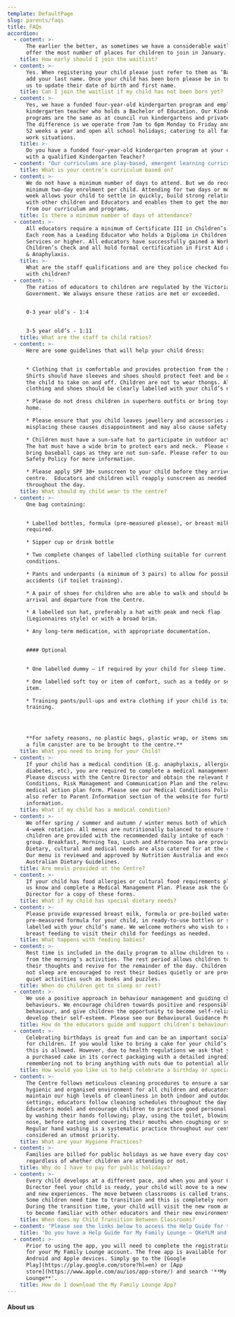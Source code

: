 ```yaml
---
template: DefaultPage
slug: parents/faqs
title: FAQs
accordion:
  - content: >-
      The earlier the better, as sometimes we have a considerable waitlist. We
      offer the most number of places for children to join in January.
    title: How early should I join the waitlist?
  - content: >-
      Yes. When registering your child please just refer to them as ‘Baby’ and
      add your last name. Once your child has been born please be in touch with
      us to update their date of birth and first name.
    title: Can I join the waitlist if my child has not been born yet?
  - content: >-
      Yes, we have a funded four-year-old kindergarten program and employ a
      kindergarten teacher who holds a Bachelor of Education. Our Kindergarten
      programs are the same as at council run kindergartens and private schools.
      The difference is we operate from 7am to 6pm Monday to Friday and are open
      52 weeks a year and open all school holidays; catering to all family and
      work situations.
    title: >-
      Do you have a funded four-year-old kindergarten program at your centres
      with a qualified Kindergarten Teacher?
  - content: "Our curriculums are play-based, emergent learning curriculums and embrace the philosophy of Reggio Emilia. Our educators are constantly updating their programs based on the children’s interests. \_We also embrace the Victorian and National Early Years Learning Frameworks."
    title: What is your centre’s curriculum based on?
  - content: >-
      We do not have a minimum number of days to attend. But we do recommend a
      minimum two-day enrolment per child. Attending for two days or more per
      week allows your child to settle in quickly, build strong relationships
      with other children and Educators and enables them to get the most benefit
      from our curriculum and programs.
    title: Is there a minimum number of days of attendance?
  - content: >-
      All educators require a minimum of Certificate III in Children’s Services.
      Each room has a Leading Educator who holds a Diploma in Children’s
      Services or higher. All educators have successfully gained a Working with
      Children’s Check and all hold formal certification in First Aid and Asthma
      & Anaphylaxis.
    title: >-
      What are the staff qualifications and are they police checked for working
      with children?
  - content: >-
      The ratios of educators to children are regulated by the Victorian
      Government. We always ensure these ratios are met or exceeded.


      0-3 year old’s - 1:4


      3-5 year old’s - 1:11
    title: What are the staff to child ratios?
  - content: >-
      Here are some guidelines that will help your child dress:


      * Clothing that is comfortable and provides protection from the sun. 
      Shirts should have sleeves and shoes should protect feet and be easy for
      the child to take on and off. Children are not to wear thongs. All
      clothing and shoes should be clearly labelled with your child’s name. 

      * Please do not dress children in superhero outfits or bring toys from
      home. 

      * Please ensure that you child leaves jewellery and accessories at home as
      misplacing these causes disappointment and may also cause safety issues.

      * Children must have a sun-safe hat to participate in outdoor activities. 
      The hat must have a wide brim to protect ears and neck.  Please do not
      bring baseball caps as they are not sun-safe. Please refer to our Sun
      Safety Policy for more information.

      * Please apply SPF 30+ sunscreen to your child before they arrive at the
      centre.  Educators and children will reapply sunscreen as needed
      throughout the day.
    title: What should my child wear to the centre?
  - content: >-
      One bag containing:


      * Labelled bottles, formula (pre-measured please), or breast milk as
      required.

      * Sipper cup or drink bottle

      * Two complete changes of labelled clothing suitable for current weather
      conditions.

      * Pants and underpants (a minimum of 3 pairs) to allow for possible
      accidents (if toilet training).

      * A pair of shoes for children who are able to walk and should be worn on
      arrival and departure from the Centre.

      * A labelled sun hat, preferably a hat with peak and neck flap
      (Legionnaires style) or with a broad brim.

      * Any long-term medication, with appropriate documentation.


      #### Optional


      * One labelled dummy – if required by your child for sleep time.

      * One labelled soft toy or item of comfort, such as a teddy or security
      item.

      * Training pants/pull-ups and extra clothing if your child is toilet
      training.




      **For safety reasons, no plastic bags, plastic wrap, or items smaller than
      a film canister are to be brought to the centre.**
    title: What you need to bring for your Child?
  - content: >-
      If your child has a medical condition (E.g. anaphylaxis, allergies,
      diabetes, etc), you are required to complete a medical management plan.
      Please discuss with the Centre Director and obtain the relevant Medical
      Conditions, Risk Management and Communication Plan and the relevant
      medical action plan form. Please see our Medical Conditions Policy and
      also refer to Parent Information section of the website for further
      information.
    title: What if my child has a medical condition?
  - content: >-
      We offer spring / summer and autumn / winter menus both of which are on a
      4-week rotation. All menus are nutritionally balanced to ensure that
      children are provided with the recommended daily intake of each food
      group. Breakfast, Morning Tea, Lunch and Afternoon Tea are provided.
      Dietary, cultural and medical needs are also catered for at the centre.
      Our menu is reviewed and approved by Nutrition Australia and exceeds the
      Australian Dietary Guidelines.
    title: Are meals provided at the Centre?
  - content: >-
      If your child has food allergies or cultural food requirements please let
      us know and complete a Medical Management Plan. Please ask the Centre
      Director for a copy of these forms.
    title: What if my child has special dietary needs?
  - content: >-
      Please provide expressed breast milk, formula or pre-boiled water and
      pre-measured formula for your child, in ready-to-use bottles or sippy cups
      labelled with your child’s name. We welcome mothers who wish to continue
      breast feeding to visit their child for feedings as needed.
    title: What happens with feeding babies?
  - content: >-
      Rest time is included in the daily program to allow children to recuperate
      from the morning’s activities. The rest period allows children to gather
      their thoughts and revive for the remainder of the day. Children who do
      not sleep are encouraged to rest their bodies quietly or are provided with
      quiet activities such as books and puzzles.
    title: When do children get to sleep or rest?
  - content: >-
      We use a positive approach in behaviour management and guiding children’s
      behaviours. We encourage children towards positive and responsible
      behaviour, and give children the opportunity to become self-reliant and to
      develop their self-esteem. Please see our Behavioural Guidance Policy.
    title: How do the educators guide and support children’s behaviours?
  - content: >-
      Celebrating birthdays is great fun and can be an important social activity
      for children. If you would like to bring a cake for your child’s birthday
      this is allowed. However, due to health regulations we ask that you supply
      a purchased cake in its correct packaging with a detailed ingredients list
      remembering not to bring anything with nuts due to potential allergies.
    title: How would you like us to help celebrate a birthday or special event?
  - content: >-
      The Centre follows meticulous cleaning procedures to ensure a sanitary,
      hygienic and organised environment for all children and educators. To
      maintain our high levels of cleanliness in both indoor and outdoor
      settings, educators follow cleaning schedules throughout the day.
      Educators model and encourage children to practice good personal hygiene
      by washing their hands following; play, using the toilet, blowing their
      nose, before eating and covering their mouths when coughing or sneezing.
      Regular hand washing is a systematic practice throughout our centre and
      considered an utmost priority.
    title: What are your Hygiene Practices?
  - content: >-
      Families are billed for public holidays as we have every day costs,
      regardless of whether children are attending or not. 
    title: Why do I have to pay for public holidays?
  - content: >-
      Every child develops at a different pace, and when you and your Centre
      Director feel your child is ready, your child will move to a new classroom
      and new experiences. The move between classrooms is called transitioning.
      Some children need time to transition and this is completely normal.
      During the transition time, your child will visit the new room and start
      to become familiar with other educators and their new environments. 
    title: When does my Child Transition Between Classrooms?
  - content: "Please see the links below to access the Help Guide for the My Family Lounge and the self-help videos so you feel confident using the parent portal to its full potential.\_[My Family Portal Help Guide](http://www.myfamilylounge.com.au/My-Family-Lounge/help-guide).\n\nFeel free to watch the [self-help videos](http://www.myfamilylounge.com.au/My-Family-Lounge/how-to-videos) on the following topics.\n\n* How to Register for My Family Lounge\n* How to Create Your First Waitlist Request\n* How to Accept an Offer & Complete the Enrolment Form\n* How to Request a Change to an Existing Booking\n* How to Reset Your Password\n* How to Change Your Email Address for Your MFL Account"
    title: 'Do you have a Help Guide for My Family Lounge – QKeYLM and QK Enrol? '
  - content: >-
      Prior to using the app, you will need to complete the registration process
      for your My Family Lounge account. The free app is available for both
      Android and Apple devices. Simply go to the [Google
      Play](https://play.google.com/store?hl=en) or [App
      store](https://www.apple.com/au/ios/app-store/) and search '**My Family
      Lounge**'.
    title: How do I download the My Family Lounge App?
---
```

#### About us
